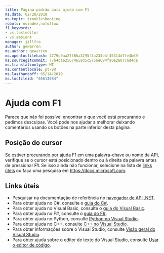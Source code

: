 ```yaml
---
title: Página padrão para ajuda com F1
ms.date: 02/28/2018
ms.topic: troubleshooting
robots: noindex,nofollow
f1_keywords:
- vs.texteditor
- vs.ambient
manager: jillfra
author: gewarren
ms.author: gewarren
ms.openlocfilehash: 4779c9aa27f65a3295f3a234e4f46314d7fe3b69
ms.sourcegitcommit: 77b4ca625674658d5c5766e684fa0e2a07cad4da
ms.translationtype: HT
ms.contentlocale: pt-BR
ms.lasthandoff: 05/14/2019
ms.locfileid: "65613584"
---
```

# <a name="f1-help"></a>Ajuda com F1

Parece que não foi possível encontrar o que você está procurando e pedimos desculpas. Você pode nos ajudar a melhorar deixando comentários usando os botões na parte inferior desta página.

## <a name="cursor-position"></a>Posição do cursor

Se estiver procurando por ajuda F1 em uma palavra-chave ou nome da API, verifique se o cursor está posicionado dentro ou à direita da palavra antes de pressionar **F1**. Se isso ainda não funcionar, selecione na lista de [links úteis](#useful-links) ou faça uma pesquisa em https://docs.microsoft.com.

## <a name="useful-links"></a>Links úteis

- Pesquisar na documentação de referência no [navegador de API .NET](/dotnet/api/).
- Para obter ajuda no C#, consulte o [guia do C#](/dotnet/csharp/index).
- Para obter ajuda no Visual Basic, consulte o [guia do Visual Basic](/dotnet/visual-basic/).
- Para obter ajuda no F#, consulte o [guia do F#](/dotnet/fsharp/).
- Para obter ajuda no Python, consulte [Python no Visual Studio](../../python/overview-of-python-tools-for-visual-studio.md).
- Para obter ajuda no C++, consulte [C++ no Visual Studio](/cpp/visual-cpp-in-visual-studio).
- Para obter informações sobre o Visual Studio, consulte [Visão geral do Visual Studio](../../get-started/visual-studio-ide.md).
- Para obter ajuda sobre o editor de texto do Visual Studio, consulte [Usar o editor de código](../../ide/writing-code-in-the-code-and-text-editor.md).

